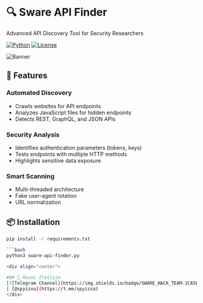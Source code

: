 # 🔍 Sware API Finder

Advanced API Discovery Tool for Security Researchers

[![Python](https://img.shields.io/badge/Python-3.7%2B-blue)](https://www.python.org/)
[![License](https://img.shields.io/badge/License-MIT-green)](LICENSE)

![Banner](https://hizliresim.com/csfjwdp)

## 🌟 Features

### Automated Discovery
- Crawls websites for API endpoints
- Analyzes JavaScript files for hidden endpoints
- Detects REST, GraphQL, and JSON APIs

### Security Analysis
- Identifies authentication parameters (tokens, keys)
- Tests endpoints with multiple HTTP methods
- Highlights sensitive data exposure

### Smart Scanning
- Multi-threaded architecture
- Fake user-agent rotation
- URL normalization

## 📦 Installation

```bash
pip install -r requirements.txt

```bash
python3 sware-api-finder.py

<div align="center">
  
### 📢 Resmi İletişim
[![Telegram Channel](https://img.shields.io/badge/SWARE_HACK_TEAM-2CA5E0?style=flat-square&logo=telegram&logoColor=white)](https://t.me/swarehackteam)
| [@spyizxa](https://t.me/spyizxa)
</div>

